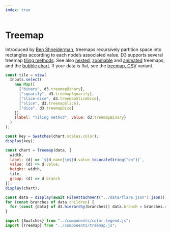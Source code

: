 ```yaml
---
index: true
---
```


# Treemap

Introduced by [Ben Shneiderman](http://www.cs.umd.edu/hcil/treemap-history/), treemaps recursively partition space into rectangles according to each node’s associated value. D3 supports several treemap [tiling methods](https://d3js.org/d3-hierarchy/treemap#treemap-tiling). See also [nested](./nested-treemap), [zoomable](./zoomable-treemap) and [animated](./animated-treemap) treemaps, and the [bubble chart](./bubble-chart). If your data is flat, see the [treemap, CSV](https://observablehq.com/@d3/treemap-stratify?intent=fork) variant.

```js
const tile = view(
  Inputs.select(
    new Map([
      ["binary", d3.treemapBinary],
      ["squarify", d3.treemapSquarify],
      ["slice-dice", d3.treemapSliceDice],
      ["slice", d3.treemapSlice],
      ["dice", d3.treemapDice]
    ]),
    {label: "Tiling method", value: d3.treemapBinary}
  )
);
```

```js
const key = Swatches(chart.scales.color);
display(key);
```

```js echo
const chart = Treemap(data, {
  width,
  label: (d) => `${d.name}\n${d.value.toLocaleString("en")}`,
  value: (d) => d.value,
  height: width,
  tile,
  group: (d) => d.branch
});
display(chart);
```

```js echo
const data = display(await FileAttachment("../data/flare.json").json());
for (const branches of data.children) {
  for (const {data} of d3.hierarchy(branches)) data.branch = branches.name;
}
```

```js echo
import {Swatches} from "../components/color-legend.js";
import {Treemap} from "../components/treemap.js";
```
